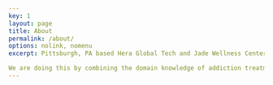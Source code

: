 ```yaml
---
key: 1
layout: page
title: About
permalink: /about/
options: nolink, nomenu
excerpt: Pittsburgh, PA based Hera Global Tech and Jade Wellness Center founded Recovery Enhancement Solutions in 2018 to help those with substance use disorder.

We are doing this by combining the domain knowledge of addiction treatment with technical expertise to crease technologically based products and services that will benefit individuals in a self directed recovery. 
---
```

